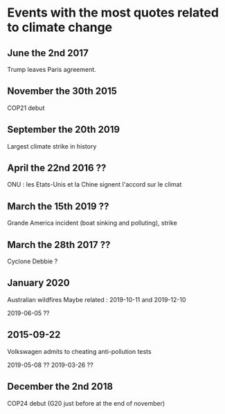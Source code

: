 # Events with the most quotes related to climate change

## June the 2nd 2017
Trump leaves Paris agreement.

## November the 30th 2015
COP21 debut

## September the 20th 2019
Largest climate strike in history

## April the 22nd 2016 ??
ONU : les Etats-Unis et la Chine signent l'accord sur le climat

## March the 15th 2019 ??
Grande America incident (boat sinking and polluting), strike

## March the 28th 2017 ??
Cyclone Debbie ?

## January 2020
Australian wildfires
Maybe related : 2019-10-11 and 2019-12-10

2019-06-05 ??

## 2015-09-22 
Volkswagen admits to cheating anti-pollution tests

2019-05-08 ??
2019-03-26 ??

## December the 2nd 2018
COP24 debut (G20 just before at the end of november)
